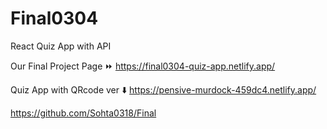 # Final0304

React Quiz App with API 

Our Final Project Page
⏩ https://final0304-quiz-app.netlify.app/


Quiz App with QRcode ver ⬇️
https://pensive-murdock-459dc4.netlify.app/

https://github.com/Sohta0318/Final


